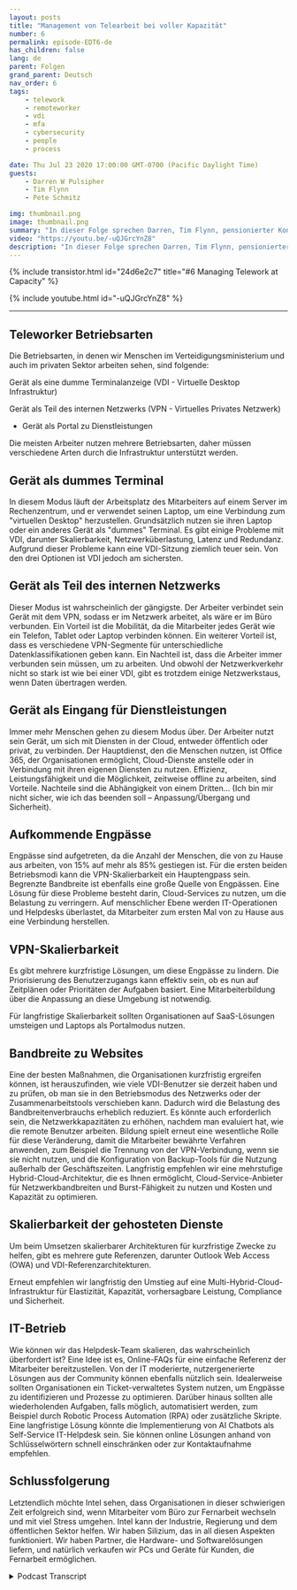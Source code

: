 ```yaml
---
layout: posts
title: "Management von Telearbeit bei voller Kapazität"
number: 6
permalink: episode-EDT6-de
has_children: false
lang: de
parent: Folgen
grand_parent: Deutsch
nav_order: 6
tags:
    - telework
    - remoteworker
    - vdi
    - mfa
    - cybersecurity
    - people
    - process

date: Thu Jul 23 2020 17:00:00 GMT-0700 (Pacific Daylight Time)
guests:
    - Darren W Pulsipher
    - Tim Flynn
    - Pete Schmitz

img: thumbnail.png
image: thumbnail.png
summary: "In dieser Folge sprechen Darren, Tim Flynn, pensionierter Konteradmiral der Marine, und Pete Schmitz, Account Executive für die Marine von Intel, darüber, wie man das explosive Wachstum von Telearbeitern aufgrund der Covid-19-Pandemie bewältigen kann. Wir diskutieren die verschiedenen Arbeitsmodi, die Mitarbeiter nutzen können, um remote zu arbeiten und dennoch produktiv zu sein: Gerät als dummes Terminal, Gerät als Teil des internen Netzwerks und Gerät als Portal zu Diensten. Das Verständnis dieser Betriebsmodi kann dabei helfen, Engpässe zu finden, die die Effektivität Ihres Teams beeinträchtigen können."
video: "https://youtu.be/-uQJGrcYnZ8"
description: "In dieser Folge sprechen Darren, Tim Flynn, pensionierter Konteradmiral der Marine, und Pete Schmitz, Account Executive für die Marine von Intel, darüber, wie man das explosive Wachstum von Telearbeitern aufgrund der Covid-19-Pandemie bewältigen kann. Wir diskutieren die verschiedenen Arbeitsmodi, die Mitarbeiter nutzen können, um remote zu arbeiten und dennoch produktiv zu sein: Gerät als dummes Terminal, Gerät als Teil des internen Netzwerks und Gerät als Portal zu Diensten. Das Verständnis dieser Betriebsmodi kann dabei helfen, Engpässe zu finden, die die Effektivität Ihres Teams beeinträchtigen können."
---
```


<div>
{% include transistor.html id="24d6e2c7" title="#6 Managing Telework at Capacity" %}

{% include youtube.html id="-uQJGrcYnZ8" %}
</div>

---

## Teleworker Betriebsarten

Die Betriebsarten, in denen wir Menschen im Verteidigungsministerium und auch im privaten Sektor arbeiten sehen, sind folgende:

Gerät als eine dumme Terminalanzeige (VDI - Virtuelle Desktop Infrastruktur)

Gerät als Teil des internen Netzwerks (VPN - Virtuelles Privates Netzwerk)

* Gerät als Portal zu Dienstleistungen

Die meisten Arbeiter nutzen mehrere Betriebsarten, daher müssen verschiedene Arten durch die Infrastruktur unterstützt werden.

## Gerät als dummes Terminal

In diesem Modus läuft der Arbeitsplatz des Mitarbeiters auf einem Server im Rechenzentrum, und er verwendet seinen Laptop, um eine Verbindung zum "virtuellen Desktop" herzustellen. Grundsätzlich nutzen sie ihren Laptop oder ein anderes Gerät als "dummes" Terminal. Es gibt einige Probleme mit VDI, darunter Skalierbarkeit, Netzwerküberlastung, Latenz und Redundanz. Aufgrund dieser Probleme kann eine VDI-Sitzung ziemlich teuer sein. Von den drei Optionen ist VDI jedoch am sichersten.

## Gerät als Teil des internen Netzwerks

Dieser Modus ist wahrscheinlich der gängigste. Der Arbeiter verbindet sein Gerät mit dem VPN, sodass er im Netzwerk arbeitet, als wäre er im Büro verbunden. Ein Vorteil ist die Mobilität, da die Mitarbeiter jedes Gerät wie ein Telefon, Tablet oder Laptop verbinden können. Ein weiterer Vorteil ist, dass es verschiedene VPN-Segmente für unterschiedliche Datenklassifikationen geben kann. Ein Nachteil ist, dass die Arbeiter immer verbunden sein müssen, um zu arbeiten. Und obwohl der Netzwerkverkehr nicht so stark ist wie bei einer VDI, gibt es trotzdem einige Netzwerkstaus, wenn Daten übertragen werden.

## Gerät als Eingang für Dienstleistungen

Immer mehr Menschen gehen zu diesem Modus über. Der Arbeiter nutzt sein Gerät, um sich mit Diensten in der Cloud, entweder öffentlich oder privat, zu verbinden. Der Hauptdienst, den die Menschen nutzen, ist Office 365, der Organisationen ermöglicht, Cloud-Dienste anstelle oder in Verbindung mit ihren eigenen Diensten zu nutzen. Effizienz, Leistungsfähigkeit und die Möglichkeit, zeitweise offline zu arbeiten, sind Vorteile. Nachteile sind die Abhängigkeit von einem Dritten... (Ich bin mir nicht sicher, wie ich das beenden soll – Anpassung/Übergang und Sicherheit).

## Aufkommende Engpässe

Engpässe sind aufgetreten, da die Anzahl der Menschen, die von zu Hause aus arbeiten, von 15% auf mehr als 85% gestiegen ist. Für die ersten beiden Betriebsmodi kann die VPN-Skalierbarkeit ein Hauptengpass sein. Begrenzte Bandbreite ist ebenfalls eine große Quelle von Engpässen. Eine Lösung für diese Probleme besteht darin, Cloud-Services zu nutzen, um die Belastung zu verringern. Auf menschlicher Ebene werden IT-Operationen und Helpdesks überlastet, da Mitarbeiter zum ersten Mal von zu Hause aus eine Verbindung herstellen.

## VPN-Skalierbarkeit

Es gibt mehrere kurzfristige Lösungen, um diese Engpässe zu lindern. Die Priorisierung des Benutzerzugangs kann effektiv sein, ob es nun auf Zeitplänen oder Prioritäten der Aufgaben basiert. Eine Mitarbeiterbildung über die Anpassung an diese Umgebung ist notwendig.

Für langfristige Skalierbarkeit sollten Organisationen auf SaaS-Lösungen umsteigen und Laptops als Portalmodus nutzen.

## Bandbreite zu Websites

Eine der besten Maßnahmen, die Organisationen kurzfristig ergreifen können, ist herauszufinden, wie viele VDI-Benutzer sie derzeit haben und zu prüfen, ob man sie in den Betriebsmodus des Netzwerks oder der Zusammenarbeitstools verschieben kann. Dadurch wird die Belastung des Bandbreitenverbrauchs erheblich reduziert. Es könnte auch erforderlich sein, die Netzwerkkapazitäten zu erhöhen, nachdem man evaluiert hat, wie die remote Benutzer arbeiten. Bildung spielt erneut eine wesentliche Rolle für diese Veränderung, damit die Mitarbeiter bewährte Verfahren anwenden, zum Beispiel die Trennung von der VPN-Verbindung, wenn sie sie nicht nutzen, und die Konfiguration von Backup-Tools für die Nutzung außerhalb der Geschäftszeiten. Langfristig empfehlen wir eine mehrstufige Hybrid-Cloud-Architektur, die es Ihnen ermöglicht, Cloud-Service-Anbieter für Netzwerkbandbreiten und Burst-Fähigkeit zu nutzen und Kosten und Kapazität zu optimieren.

## Skalierbarkeit der gehosteten Dienste

Um beim Umsetzen skalierbarer Architekturen für kurzfristige Zwecke zu helfen, gibt es mehrere gute Referenzen, darunter Outlook Web Access (OWA) und VDI-Referenzarchitekturen.

Erneut empfehlen wir langfristig den Umstieg auf eine Multi-Hybrid-Cloud-Infrastruktur für Elastizität, Kapazität, vorhersagbare Leistung, Compliance und Sicherheit.

## IT-Betrieb

Wie können wir das Helpdesk-Team skalieren, das wahrscheinlich überfordert ist? Eine Idee ist es, Online-FAQs für eine einfache Referenz der Mitarbeiter bereitzustellen. Von der IT moderierte, nutzergenerierte Lösungen aus der Community können ebenfalls nützlich sein. Idealerweise sollten Organisationen ein Ticket-verwaltetes System nutzen, um Engpässe zu identifizieren und Prozesse zu optimieren. Darüber hinaus sollten alle wiederholenden Aufgaben, falls möglich, automatisiert werden, zum Beispiel durch Robotic Process Automation (RPA) oder zusätzliche Skripte. Eine langfristige Lösung könnte die Implementierung von AI Chatbots als Self-Service IT-Helpdesk sein. Sie können online Lösungen anhand von Schlüsselwörtern schnell einschränken oder zur Kontaktaufnahme empfehlen.

## Schlussfolgerung

Letztendlich möchte Intel sehen, dass Organisationen in dieser schwierigen Zeit erfolgreich sind, wenn Mitarbeiter vom Büro zur Fernarbeit wechseln und mit viel Stress umgehen. Intel kann der Industrie, Regierung und dem öffentlichen Sektor helfen. Wir haben Silizium, das in all diesen Aspekten funktioniert. Wir haben Partner, die Hardware- und Softwarelösungen liefern, und natürlich verkaufen wir PCs und Geräte für Kunden, die Fernarbeit ermöglichen.



<details>
<summary> Podcast Transcript </summary>

<p></p>

</details>

